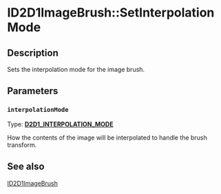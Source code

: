 # ID2D1ImageBrush::SetInterpolationMode

## Description

Sets the interpolation mode for the image brush.

## Parameters

### `interpolationMode`

Type: **[D2D1_INTERPOLATION_MODE](https://learn.microsoft.com/windows/desktop/api/d2d1_1/ne-d2d1_1-d2d1_interpolation_mode)**

How the contents of the image will be interpolated to handle the brush transform.

## See also

[ID2D1ImageBrush](https://learn.microsoft.com/windows/desktop/api/d2d1_1/nn-d2d1_1-id2d1imagebrush)
